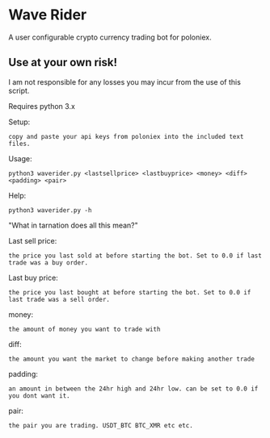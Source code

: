# Wave Rider
A user configurable crypto currency trading bot for poloniex.

## Use at your own risk!
I am not responsible for any losses you may incur from the use of this script.

Requires python 3.x

Setup:

    copy and paste your api keys from poloniex into the included text files.

Usage:

    python3 waverider.py <lastsellprice> <lastbuyprice> <money> <diff> <padding> <pair>
    
Help:

    python3 waverider.py -h
    
"What in tarnation does all this mean?"

Last sell price:
    
    the price you last sold at before starting the bot. Set to 0.0 if last trade was a buy order.
    
Last buy price:

    the price you last bought at before starting the bot. Set to 0.0 if last trade was a sell order.
    
money:

    the amount of money you want to trade with
    
diff:

    the amount you want the market to change before making another trade
    
padding:

    an amount in between the 24hr high and 24hr low. can be set to 0.0 if you dont want it.
    
pair:

    the pair you are trading. USDT_BTC BTC_XMR etc etc.
